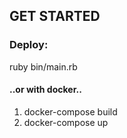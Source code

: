 ## GET STARTED
### Deploy:

  ruby bin/main.rb

#### ..or with docker..

  1. docker-compose build
  2. docker-compose up 
